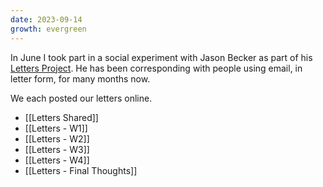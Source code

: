 ```yaml
---
date: 2023-09-14
growth: evergreen
---
```

In June I took part in a social experiment with Jason Becker as part of his [Letters Project](https://json.blog/2022/11/28/a-new-project.html). He has been corresponding with people using email, in letter form, for many months now.

We each posted our letters online.

- [[Letters Shared]]
- [[Letters - W1]]
- [[Letters - W2]]
- [[Letters - W3]]
- [[Letters - W4]]
- [[Letters - Final Thoughts]]


